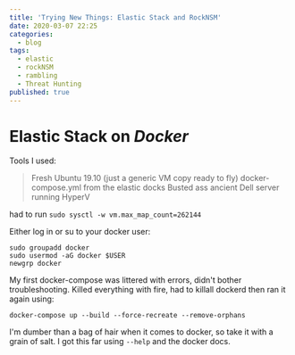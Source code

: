 ```yaml
---
title: 'Trying New Things: Elastic Stack and RockNSM'
date: 2020-03-07 22:25
categories:
  - blog
tags:
  - elastic
  - rockNSM
  - rambling
  - Threat Hunting
published: true
---
```


# Elastic Stack on *Docker* 

Tools I used: 
> Fresh Ubuntu 19.10 (just a generic VM copy ready to fly)
> docker-compose.yml from the elastic docks
> Busted ass ancient Dell server running HyperV

had to run `sudo sysctl -w vm.max_map_count=262144`

Either log in or su to your docker user: 

```
sudo groupadd docker
sudo usermod -aG docker $USER
newgrp docker
```

My first docker-compose was littered with errors, didn't bother troubleshooting.  Killed everything with fire, had to killall dockerd then ran it again using: 

`docker-compose up --build --force-recreate --remove-orphans`

I'm dumber than a bag of hair when it comes to docker, so take it with a grain of salt.  I got this far using `--help` and the docker docs. 

